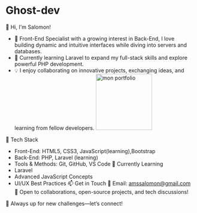 # Ghost-dev
👋 Hi, I'm Salomon!

* 🎯 Front-End Specialist with a growing interest in Back-End, I love building dynamic and intuitive interfaces while diving into servers and databases.
* 🚀 Currently learning Laravel to expand my full-stack skills and explore powerful PHP development.
* 💡 I enjoy collaborating on innovative projects, exchanging ideas, and learning from fellow developers.
  <a href="https://salomonams.github.io/mon-portfolio.github.io/" target="_blank">
                                                                                      <img width="150" height="150" alt="mon portfolio"       src="https://github.com/user-attachments/assets/edbbe115-40a2-4ac2-b644-c06c327eaf35" />
</a>

🔧 Tech Stack
* Front-End: HTML5, CSS3, JavaScript(learning),Bootstrap 
* Back-End: PHP, Laravel (learning)
* Tools & Methods: Git, GitHub, VS Code
🌱 Currently Learning
* Laravel
* Advanced JavaScript Concepts                                          
* UI/UX Best Practices
📫 Get in Touch
📧 Email: amssalomon@gmail.com
💬 Open to collaborations, open-source projects, and tech discussions!

📌 Always up for new challenges—let’s connect!
                                                                                          





